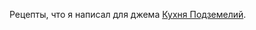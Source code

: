 Рецепты, что я написал для джема [Кухня Подземелий](https://itch.io/jam/dungeons-cuisine/rate/2330045).

